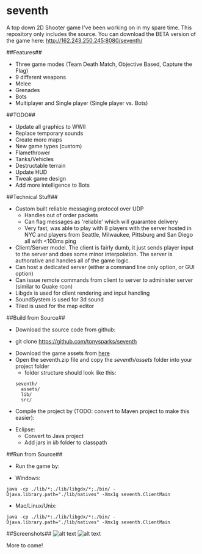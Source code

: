 seventh
=======

A top down 2D Shooter game I've been working on in my spare time.  This repository only includes the source.  You can download the BETA version of the game here: http://162.243.250.245:8080/seventh/

##Features##
* Three game modes (Team Death Match, Objective Based, Capture the Flag)
* 9 different weapons
* Melee
* Grenades
* Bots
* Multiplayer and Single player (Single player vs. Bots)

##TODO##
* Update all graphics to WWII
* Replace temporary sounds
* Create more maps
* New game types (custom)
* Flamethrower
* Tanks/Vehicles
* Destructable terrain
* Update HUD
* Tweak game design
* Add more intelligence to Bots

##Technical Stuff##
* Custom built reliable messaging protocol over UDP
  - Handles out of order packets 
  - Can flag messages as 'reliable' which will guarantee delivery
  - Very fast, was able to play with 8 players with the server hosted in NYC and players from Seattle, Milwaukee, Pittsburg and San Diego all with <100ms ping
* Client/Server model.  The client is fairly dumb, it just sends player input to the server and does some minor interpolation.  The server is authorative and handles all of the game logic.
* Can host a dedicated server (either a command line only option, or GUI option)
* Can issue remote commands from client to server to administer server (similar to Quake rcon)
* Libgdx is used for client rendering and input handling
* SoundSystem is used for 3d sound
* Tiled is used for the map editor

##Build from Source##
* Download the source code from github:
 - git clone https://github.com/tonysparks/seventh
* Download the game assets from [here](https://dl.dropboxusercontent.com/u/11954191/seventh.zip) 
* Open the seventh.zip file and copy the *seventh/assets* folder into your project folder
  - folder structure should look like this:
  ```
  seventh/
    assets/
    lib/
    src/
  ```
* Compile the project by (TODO: convert to Maven project to make this easier):
 - Eclipse:
    - Convert to Java project
    - Add jars in *lib* folder to classpath


##Run from Source##
* Run the game by:
 - Windows:
 ```
 java -cp ./lib/*;./lib/libgdx/*;./bin/ -Djava.library.path="./lib/natives" -Xmx1g seventh.ClientMain
 ```
 - Mac/Linux/Unix:
 ```
 java -cp ./lib/*:./lib/libgdx/*:./bin/ -Djava.library.path="./lib/natives" -Xmx1g seventh.ClientMain
 ```



 
 
##Screenshots##
![alt text](http://i.imgur.com/Y8bV3jM.png "Title Screen")
![alt text](http://i.imgur.com/PgQNj1W.png "In Game")


More to come!
